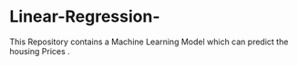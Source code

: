 # Linear-Regression-
This Repository contains a Machine Learning Model which can predict the housing Prices .
